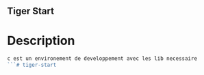  ## Tiger Start

 # Description 

 ```js
 c est un environement de developpement avec les lib necessaire 
```#   t i g e r - s t a r t  
 